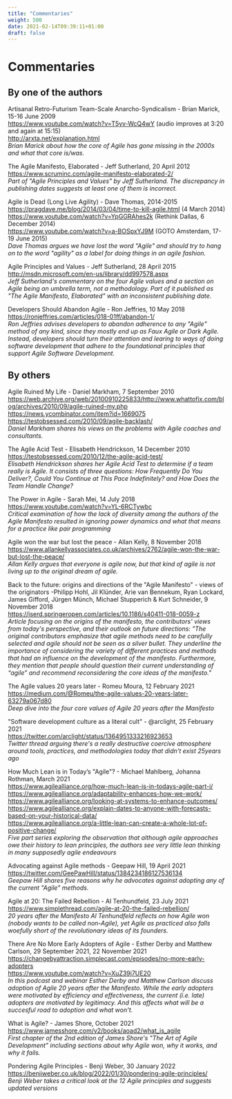 ```yaml
---
title: "Commentaries"
weight: 500
date: 2021-02-14T09:39:11+01:00
draft: false
---
```


# Commentaries

## By one of the authors

Artisanal Retro-Futurism Team-Scale Anarcho-Syndicalism - Brian Marick, 15-16 June 2009  
https://www.youtube.com/watch?v=T5yv-WcQ4wY (audio improves at 3:20 and again at 15:15)  
http://arxta.net/explanation.html  
*Brian Marick about how the core of Agile has gone missing in the 2000s and what that core is/was.*

The Agile Manifesto, Elaborated - Jeff Sutherland, 20 April 2012  
https://www.scruminc.com/agile-manifesto-elaborated-2/  
*Part of "Agile Principles and Values" by Jeff Sutherland. The discrepancy in publishing dates suggests at least one of them is incorrect.*

Agile is Dead (Long Live Agility) - Dave Thomas, 2014-2015  
https://pragdave.me/blog/2014/03/04/time-to-kill-agile.html (4 March 2014)  
https://www.youtube.com/watch?v=YpGGRAhes2k (Rethink Dallas, 6 December 2014)  
https://www.youtube.com/watch?v=a-BOSpxYJ9M (GOTO Amsterdam, 17-19 June 2015)  
*Dave Thomas argues we have lost the word "Agile" and should try to hang on to the word "agility" as a label for doing things in an agile fashion.*

Agile Principles and Values - Jeff Sutherland, 28 April 2015  
http://msdn.microsoft.com/en-us/library/dd997578.aspx  
*Jeff Sutherland's commentary on the four Agile values and a section on Agile being an umbrella term, not a methodology. Part of it published as "The Agile Manifesto, Elaborated" with an inconsistent publishing date.*

Developers Should Abandon Agile - Ron Jeffries, 10 May 2018  
https://ronjeffries.com/articles/018-01ff/abandon-1/  
*Ron Jeffries advises developers to abandon adherence to any "Agile" method of any kind, since they mostly end up as Faux Agile or Dark Agile. Instead, developers should turn their attention and learing to ways of doing software development that adhere to the foundational principles that support Agile Software Development.*



## By others

Agile Ruined My Life - Daniel Markham, 7 September 2010  
https://web.archive.org/web/20100910225833/http://www.whattofix.com/blog/archives/2010/09/agile-ruined-my.php  
https://news.ycombinator.com/item?id=1669075  
https://testobsessed.com/2010/09/agile-backlash/  
*Daniel Markham shares his views on the problems with Agile coaches and consultants.*

The Agile Acid Test - Elisabeth Hendrickson, 14 December 2010  
https://testobsessed.com/2010/12/the-agile-acid-test/  
*Elisabeth Hendrickson shares her Agile Acid Test to determine if a team really is Agile. It consists of three questions: How Frequently Do You Deliver?, Could You Continue at This Pace Indefinitely? and How Does the Team Handle Change?*

The Power in Agile - Sarah Mei, 14 July 2018  
https://www.youtube.com/watch?v=YL-6RCTywbc  
*Critical examination of how the lack of diversity among the authors of the Agile Manifesto resulted in ignoring power dynamics and what that means for a practice like pair programming*

Agile won the war but lost the peace - Allan Kelly, 8 November 2018  
https://www.allankellyassociates.co.uk/archives/2762/agile-won-the-war-but-lost-the-peace/  
*Allan Kelly argues that everyone is agile now, but that kind of agile is not living up to the original dream of agile.*

Back to the future: origins and directions of the "Agile Manifesto" - views of the originators -Philipp Hohl, Jil Klünder, Arie van Bennekum, Ryan Lockard, James Gifford, Jürgen Münch, Michael Stupperich & Kurt Schneider, 9 November 2018  
https://jserd.springeropen.com/articles/10.1186/s40411-018-0059-z  
*Article focusing on the origins of the manifesto, the contributors' views from today's perspective, and their outlook on future directions: "The original contributors emphasize that agile methods need to be carefully selected and agile should not be seen as a silver bullet. They underline the importance of considering the variety of different practices and methods that had an influence on the development of the manifesto. Furthermore, they mention that people should question their current understanding of “agile” and recommend reconsidering the core ideas of the manifesto."*

The Agile values 20 years later - Romeu Moura, 12 February 2021  
https://medium.com/@Romeu/the-agile-values-20-years-later-63279a067d80  
*Deep dive into the four core values of Agile 20 years after the Manifesto*

"Software development culture as a literal cult" - @arclight, 25 February 2021  
https://twitter.com/arclight/status/1364951333216923653  
*Twitter thread arguing there's a really destructive coercive atmosphere around tools, practices, and methodologies today that didn't exist 25years ago*

How Much Lean is in Today’s "Agile"? - Michael Mahlberg, Johanna Rothman, March 2021  
https://www.agilealliance.org/how-much-lean-is-in-todays-agile-part-i/  
https://www.agilealliance.org/adaptability-enhances-how-we-work/  
https://www.agilealliance.org/looking-at-systems-to-enhance-outcomes/  
https://www.agilealliance.org/explain-dates-to-anyone-with-forecasts-based-on-your-historical-data/  
https://www.agilealliance.org/a-little-lean-can-create-a-whole-lot-of-positive-change/  
*Five part series exploring the observation that although agile approaches owe their history to lean principles, the authors see very little lean thinking in many supposedly agile endeavours*

Advocating against Agile methods - Geepaw Hill, 19 April 2021  
https://twitter.com/GeePawHill/status/1384234186127536134  
*Geepaw Hill shares five reasons why he advocates against adopting any of the current "Agile" methods.*

Agile at 20: The Failed Rebellion - Al Tenhundfeld, 23 July 2021  
https://www.simplethread.com/agile-at-20-the-failed-rebellion/  
*20 years after the Manifesto Al Tenhundfeld reflects on how Agile won (nobody wants to be called non-Agile), yet Agile as practiced also falls woefully short of the revolutionary ideas of its founders.*

There Are No More Early Adopters of Agile - Esther Derby and Matthew Carlson, 29 September 2021, 22 November 2021  
https://changebyattraction.simplecast.com/episodes/no-more-early-adopters  
https://www.youtube.com/watch?v=XuZ39j7UE20  
*In this podcast and webinar Esther Derby and Matthew Carlson discuss adoption of Agile 20 years after the Manifesto. While the early adopters were motivated by efficiency and effectiveness, the current (i.e. late) adopters are motivated by legitimacy. And this affects what will be a succesful road to adoption and what won't.*

What is Agile? - James Shore, October 2021  
https://www.jamesshore.com/v2/books/aoad2/what_is_agile  
*First chapter of the 2nd edition of James Shore's "The Art of Agile Development" including sections about why Agile won, why it works, and why it fails.*


Pondering Agile Principles - Benji Weber, 30 January 2022  
https://benjiweber.co.uk/blog/2022/01/30/pondering-agile-principles/  
*Benji Weber takes a critical look at the 12 Agile principles and suggests updated versions*
